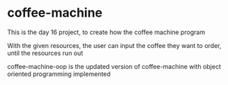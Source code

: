 # coffee-machine

This is the day 16 project, to create how the coffee machine program

With the given resources, the user can input the coffee they want to order, until the resources run out

coffee-machine-oop is the updated version of coffee-machine with object oriented programming implemented

